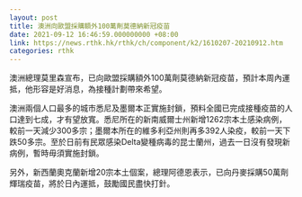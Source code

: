 ```yaml
---
layout: post
title: 澳洲向歐盟採購額外100萬劑莫德納新冠疫苗
date: 2021-09-12 16:46:59.000000000 +08:00
link: https://news.rthk.hk/rthk/ch/component/k2/1610207-20210912.htm
categories: rthk
---
```


澳洲總理莫里森宣布，已向歐盟採購額外100萬劑莫德納新冠疫苗，預計本周內運抵，他形容是好消息，為接種計劃帶來希望。

澳洲兩個人口最多的城市悉尼及墨爾本正實施封鎖，預料全國已完成接種疫苗的人口達到七成，才有望放寬。悉尼所在的新南威爾士州新增1262宗本土感染病例，較前一天減少300多宗；墨爾本所在的維多利亞州則再多392人染疫，較前一天下跌50多宗。至於日前有民眾感染Delta變種病毒的昆士蘭州，過去一日沒有發現新病例，暫時毋須實施封鎖。

另外，新西蘭奧克蘭新增20宗本土個案，總理阿德恩表示，已向丹麥採購50萬劑輝瑞疫苗，將於日內運抵，鼓勵國民盡快打針。
